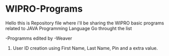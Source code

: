 # WIPRO-Programs
Hello this is Repository file where i'll be sharing the WIPRO basic programs related to JAVA Programming Language
Go throught the list

-Programms edited by 
-Weaver

1) User ID creation using First Name, Last Name, Pin and a extra value. 

